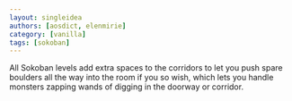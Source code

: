 ```yaml
---
layout: singleidea
authors: [aosdict, elenmirie]
category: [vanilla]
tags: [sokoban]
---
```

All Sokoban levels add extra spaces to the corridors to let you push spare boulders all the way into the room if you so wish, which lets you handle monsters zapping wands of digging in the doorway or corridor.
